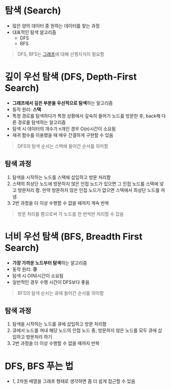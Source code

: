 # 탐색 (Search)
- 많은 양의 데이터 중 원하는 데이터를 찾는 과정
- 대표적인 탐색 알고리즘
  - DFS
  - BFS

> DFS, BFS는 [그래프](../DataStructure/graph.md)에 대해 선행지식이 필요함

# 깊이 우선 탐색 (DFS, Depth-First Search)
- **그래프에서 깊은 부분을 우선적으로 탐색**하는 알고리즘
- 동작 원리: **스택**
- 특정 경로를 탐색하다가 특정 상황에서 깊숙히 들어가 노드를 방문한 후, back해 다른 경로를 탐색하는 알고리즘 
- 탐색 시 데이터의 개수가 n개인 경우 O(n)시간이 소요됨
- 재귀 함수를 이용했을 때 매우 간결하게 구현할 수 있음 

> DFS의 탐색 순서는 스택에 들어간 순서를 의미함

## 탐색 과정
1. 탐색을 시작하는 노드를 스택에 삽입하고 방문 처리함
2. 스택의 최상단 노드에 방문하지 않은 인접 노드가 있으면 그 인접 노드를 스택에 넣고 방문처리 함. 만약 방문하지 않은 인접 노드가 없으면 스택에서 최상단 노드를 꺼냄
3. 2번 과정을 더 이상 수행할 수 없을 때까지 계속 반복

> 방문 처리를 함으로써 각 노드를 한 번씩만 처리할 수 있음

# 너비 우선 탐색 (BFS, Breadth First Search)
- **가장 가까운 노드부터 탐색**하는 알고리즘
- 동작 원리: **큐**
- 탐색 시 O(N)시간이 소요됨
- 일반적인 경우 수행 시간이 DFS보다 좋음

> BFS의 탐색 순서는 큐에 들어간 순서를 의미함

## 탐색 과정
1. 탐색을 시작하는 노드를 큐에 삽입하고 방문 처리함
2. 큐에서 노드를 꺼내 해당 노드의 인접 노드 중, 방문하지 않은 노드를 모두 큐에 삽입하고 방문처리 하기
3. 2번 과정을 더 이상 수행할 수 없을 때까지 반복

# DFS, BFS 푸는 법
- 1, 2차원 배열을 그래프 형태로 생각하면 좀 더 쉽게 접근할 수 있음
